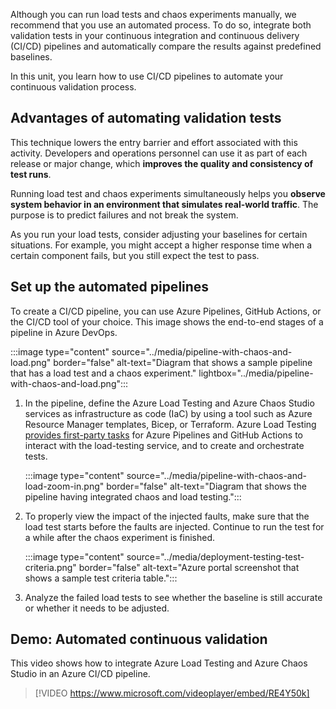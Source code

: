 Although you can run load tests and chaos experiments manually, we recommend that you use an automated process. To do so, integrate both validation tests in your continuous integration and continuous delivery (CI/CD) pipelines and automatically compare the results against predefined baselines. 

In this unit, you learn how to use CI/CD pipelines to automate your continuous validation process.

## Advantages of automating validation tests

This technique lowers the entry barrier and effort associated with this activity. Developers and operations personnel can use it as part of each release or major change, which **improves the quality and consistency of test runs**.

Running load test and chaos experiments simultaneously helps you **observe system behavior in an environment that simulates real-world traffic**. The purpose is to predict failures and not break the system.

As you run your load tests, consider adjusting your baselines for certain situations. For example, you might accept a higher response time when a certain component fails, but you still expect the test to pass.

## Set up the automated pipelines

To create a CI/CD pipeline, you can use Azure Pipelines, GitHub Actions, or the CI/CD tool of your choice. This image shows the end-to-end stages of a pipeline in Azure DevOps.

:::image type="content" source="../media/pipeline-with-chaos-and-load.png" border="false" alt-text="Diagram that shows a sample pipeline that has a load test and a chaos experiment." lightbox="../media/pipeline-with-chaos-and-load.png":::

1. In the pipeline, define the Azure Load Testing and Azure Chaos Studio services as infrastructure as code (IaC) by using a tool such as Azure Resource Manager templates, Bicep, or Terraform. Azure Load Testing [provides first-party tasks](/azure/load-testing/quickstart-add-load-test-cicd) for Azure Pipelines and GitHub Actions to interact with the load-testing service, and to create and orchestrate tests.

   :::image type="content" source="../media/pipeline-with-chaos-and-load-zoom-in.png" border="false" alt-text="Diagram that shows the pipeline having integrated chaos and load testing.":::

1. To properly view the impact of the injected faults, make sure that the load test starts before the faults are injected. Continue to run the test for a while after the chaos experiment is finished.

   :::image type="content" source="../media/deployment-testing-test-criteria.png" border="false" alt-text="Azure portal screenshot that shows a sample test criteria table.":::

1. Analyze the failed load tests to see whether the baseline is still accurate or whether it needs to be adjusted.

## Demo: Automated continuous validation

This video shows how to integrate Azure Load Testing and Azure Chaos Studio in an Azure CI/CD pipeline.

> [!VIDEO https://www.microsoft.com/videoplayer/embed/RE4Y50k]
